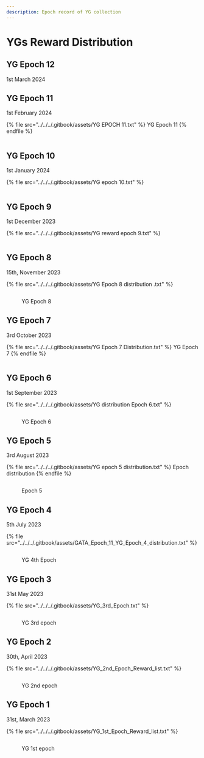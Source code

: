 ```yaml
---
description: Epoch record of YG collection
---
```


# YGs Reward Distribution

## YG Epoch 12

1st March 2024

## YG Epoch 11

1st February 2024

{% file src="../../../.gitbook/assets/YG EPOCH 11.txt" %}
YG Epoch 11
{% endfile %}

<figure><img src="../../../.gitbook/assets/image (2).png" alt=""><figcaption></figcaption></figure>

## YG Epoch 10

1st January 2024

{% file src="../../../.gitbook/assets/YG epoch 10.txt" %}

<figure><img src="../../../.gitbook/assets/image (54).png" alt=""><figcaption></figcaption></figure>

## YG Epoch 9

1st December 2023

{% file src="../../../.gitbook/assets/YG reward epoch 9.txt" %}

<figure><img src="../../../.gitbook/assets/gata-yg-rewards-2023-12-epoch-9.jpg" alt=""><figcaption></figcaption></figure>

## YG Epoch 8

15th, November 2023

{% file src="../../../.gitbook/assets/YG Epoch 8 distribution .txt" %}

<figure><img src="../../../.gitbook/assets/gata-yg-rewards-2023-11-epoch-8.jpg" alt=""><figcaption><p>YG Epoch 8</p></figcaption></figure>

## YG Epoch 7

3rd October 2023

{% file src="../../../.gitbook/assets/YG Epoch 7 Distribution.txt" %}
YG Epoch 7
{% endfile %}

<figure><img src="../../../.gitbook/assets/gata-yg-rewards-2023-10-epoch-7.jpg" alt=""><figcaption></figcaption></figure>

## YG Epoch 6

1st September 2023

{% file src="../../../.gitbook/assets/YG distribution Epoch 6.txt" %}

<figure><img src="../../../.gitbook/assets/gata-yg-rewards-2023-09-epoch-6.jpg" alt=""><figcaption><p>YG Epoch 6</p></figcaption></figure>

## YG Epoch 5

3rd August 2023

{% file src="../../../.gitbook/assets/YG epoch 5 distribution.txt" %}
Epoch distribution&#x20;
{% endfile %}

<figure><img src="../../../.gitbook/assets/gata-yg-rewards-2023-08-epoch-5.jpg" alt=""><figcaption><p>Epoch 5</p></figcaption></figure>

## YG Epoch 4

5th July 2023

{% file src="../../../.gitbook/assets/GATA_Epoch_11_YG_Epoch_4_distribution.txt" %}

<figure><img src="../../../.gitbook/assets/0_-dCY079V42Qb1B0sjjjjjjjjj.webp" alt=""><figcaption><p>YG 4th Epoch</p></figcaption></figure>

## YG Epoch 3

31st May 2023

{% file src="../../../.gitbook/assets/YG_3rd_Epoch.txt" %}

<figure><img src="../../../.gitbook/assets/0_Gms7s9gwl2Evkaqn.webp" alt=""><figcaption><p>YG 3rd epoch</p></figcaption></figure>

## YG Epoch 2

30th, April 2023

{% file src="../../../.gitbook/assets/YG_2nd_Epoch_Reward_list.txt" %}

<figure><img src="../../../.gitbook/assets/gata-yg-rewards-2023-05-epoch-2.png" alt=""><figcaption><p>YG 2nd epoch</p></figcaption></figure>

## YG Epoch 1

31st, March 2023

{% file src="../../../.gitbook/assets/YG_1st_Epoch_Reward_list.txt" %}

<figure><img src="../../../.gitbook/assets/gata-yg-rewards-2023-04-epoch-1.png" alt=""><figcaption><p>YG 1st epoch</p></figcaption></figure>
